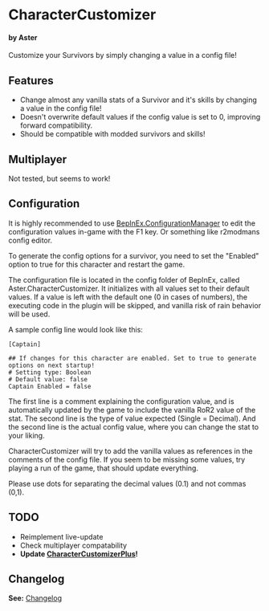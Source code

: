 # CharacterCustomizer
#### by Aster
Customize your Survivors by simply changing a value in a config file!

## Features

* Change almost any vanilla stats of a Survivor and it's skills by changing a
  value in the config file!
* Doesn't overwrite default values if the config value is set to 0,
  improving forward compatibility.
* Should be compatible with modded survivors and skills!
  
## Multiplayer
Not tested, but seems to work!

## Configuration

It is highly recommended to use [BepInEx.ConfigurationManager](https://github.com/BepInEx/BepInEx.ConfigurationManager) to edit the configuration values in-game with the F1 key.
Or something like r2modmans config editor.

To generate the config options for a survivor, you need to set the "Enabled" option to true for this character and restart the game.

The configuration file is located in the config folder of BepInEx, called Aster.CharacterCustomizer. 
It initializes with all values set to their default values. If a value is left with the default one (0 in cases of numbers), 
the executing code in the plugin will be skipped, and vanilla risk of rain behavior will be used.

A sample config line would look like this:
```
[Captain]

## If changes for this character are enabled. Set to true to generate options on next startup!
# Setting type: Boolean
# Default value: false
Captain Enabled = false
```
The first line is a comment explaining the configuration value, and is automatically updated by the game to include the vanilla RoR2 value of the stat.
The second line is the type of value expected (Single = Decimal).
And the second line is the actual config value, where you can change the stat to your liking.

CharacterCustomizer will try to add the vanilla values as references in
the comments of the config file. If you seem to be missing some values, try playing a run of the game, that should update everything.

Please use dots for separating the decimal values (0.1) and not commas (0,1).

## TODO

* Reimplement live-update
* Check multiplayer compatability
* **Update [CharacterCustomizerPlus](https://thunderstore.io/package/AsterAether/CharacterCustomizerPlus/)!**


## Changelog

**See:**
[Changelog](https://github.com/AsterAether/CharacterCustomizer/blob/master/CHANGELOG.md)